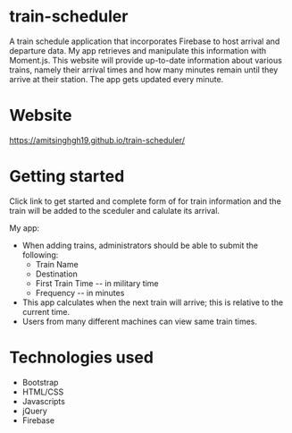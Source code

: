 # train-scheduler
A train schedule application that incorporates Firebase to host arrival and departure data. My app retrieves and manipulate this information with Moment.js. This website will provide up-to-date information about various trains, namely their arrival times and how many minutes remain until they arrive at their station. The app gets updated every minute.

# Website
https://amitsinghgh19.github.io/train-scheduler/

# Getting started
Click link to get started and complete form of for train information and the train will be added to the sceduler and calulate its arrival.

 My app:
  * When adding trains, administrators should be able to submit the following:
    * Train Name
    * Destination 
    * First Train Time -- in military time
    * Frequency -- in minutes 
  * This app calculates when the next train will arrive; this is relative to the current time.
  * Users from many different machines can view same train times.   

# Technologies used
- Bootstrap
- HTML/CSS
- Javascripts
- jQuery
- Firebase



